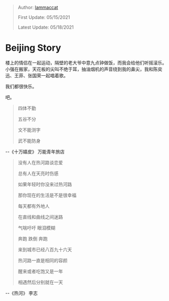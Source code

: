 > Author: [lammaccat](https://www.instagram.com/lammaccat/)
>
> First Update: 05/15/2021
>
> Latest Update: 05/18/2021



# Beijing Story

楼上的情侣在一起运动，隔壁的老大爷中意九点钟做饭，而我会给他们听摇滚乐。小强在搬家，天花板的尖叫不绝于耳，抽油烟机的声音绕到我的鼻尖，我和陈奕迅、王菲、张国荣一起唱着歌。

我们都很快乐。

吧。



> 四体不勤
>
> 五谷不分
>
> 文不能测字
>
> 武不能防身

--《十万嬉皮》 万能青年旅店



> 没有人在热河路谈恋爱
>
> 总有人在天亮时伤感
>
> 如果年轻时你没来过热河路
>
> 那你现在的生活是不是很幸福
>
> 
>
> 每天都有外地人
>
> 在直线和曲线之间迷路
>
> 气喘吁吁 眼泪模糊
>
> 奔跑 跌倒 奔跑
>
> 
>
> 来到城市已经八百九十六天
>
> 热河路一直是相同的容颜
>
> 
>
> 醒来或者吃饱又是一年
>
> 相遇然后分别就在一天

--《热河》 李志